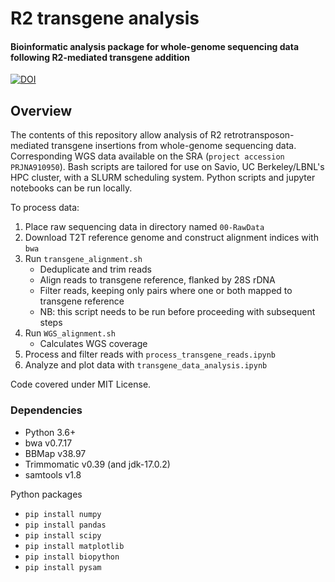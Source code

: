 # R2 transgene analysis
#### Bioinformatic analysis package for whole-genome sequencing data following R2-mediated transgene addition

[![DOI](https://zenodo.org/badge/569943903.svg)](https://zenodo.org/doi/10.5281/zenodo.10439695)

## Overview
The contents of this repository allow analysis of R2 retrotransposon-mediated transgene insertions from whole-genome sequencing data. Corresponding WGS data available on the SRA (`project accession PRJNA910950`). Bash scripts are tailored for use on Savio, UC Berkeley/LBNL's HPC cluster, with a SLURM scheduling system. Python scripts and jupyter notebooks can be run locally.

To process data:
1. Place raw sequencing data in directory named `00-RawData`
2. Download T2T reference genome and construct alignment indices with `bwa`
3. Run `transgene_alignment.sh`
	- Deduplicate and trim reads
	- Align reads to transgene reference, flanked by 28S rDNA
	- Filter reads, keeping only pairs where one or both mapped to transgene reference
	- NB: this script needs to be run before proceeding with subsequent steps
4. Run `WGS_alignment.sh`
	- Calculates WGS coverage
5. Process and filter reads with `process_transgene_reads.ipynb`
6. Analyze and plot data with `transgene_data_analysis.ipynb`

Code covered under MIT License.

### Dependencies
- Python 3.6+
- bwa v0.7.17
- BBMap v38.97
- Trimmomatic v0.39 (and jdk-17.0.2)
- samtools v1.8

Python packages
- `pip install numpy`
- `pip install pandas`
- `pip install scipy`
- `pip install matplotlib`
- `pip install biopython`
- `pip install pysam`
